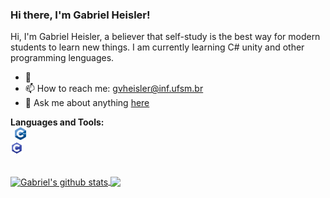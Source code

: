 ### Hi there, I'm Gabriel Heisler!

Hi, I'm Gabriel Heisler, a believer that self-study is the best way for modern students to learn new things. I am currently learning C# unity and other programming lenguages.

- 🌱 
- 📫 How to reach me: gvheisler@inf.ufsm.br
- 💬 Ask me about anything [here](https://github.com/GabrielHeisler/gabrielheisler/issues)

<!-- - 👯 I’m looking to collaborate on ... -->
<!-- - 🤔 I’m looking for help with ... -->
<!-- - 😄 Pronouns: ... -->
<!-- - ⚡ Fun fact: ... -->

**Languages and Tools:**  
<code>
<img height="20" src="imgs/cpp.png" alt="C++">
<img height="20" src="imgs/c.png" alt="C">
</code> 

</br>

<a href="https://github.com/anuraghazra/github-readme-stats">
  <img align="center" src="https://github-readme-stats.vercel.app/api?username=GabrielHeisler&show_icons=true&include_all_commits=true&theme=algolia" alt="Gabriel's github stats" />
</a>
<a href="https://github.com/anuraghazra/github-readme-stats">
  <img align="center" src="https://github-readme-stats.vercel.app/api/top-langs/?username=GabrielHeisler&layout=compact&theme=algolia" />
</a>
